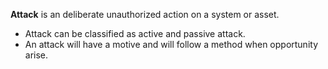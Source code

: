 **Attack** is an deliberate unauthorized action on a system or asset.
- Attack can be classified as active and passive attack.
- An attack will have a motive and will follow a method when opportunity arise.